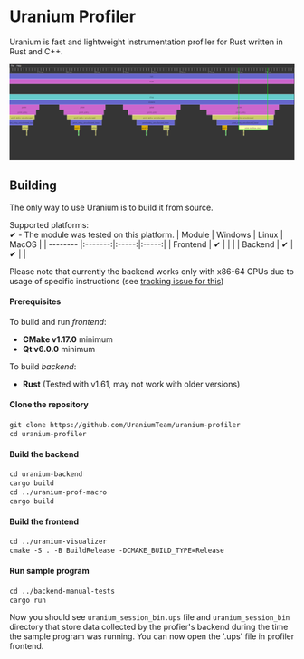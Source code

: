 # Uranium Profiler
Uranium is fast and lightweight instrumentation profiler for Rust written in Rust and C++.

![Screenshot](screenshot1.png)

## Building
The only way to use Uranium is to build it from source.

Supported platforms:<br>
✔ - The module was tested on this platform.
|  Module  | Windows | Linux | MacOS |
| -------- |:-------:|:-----:|:-----:|
| Frontend | ✔       |       |       |
| Backend  | ✔       | ✔     |       |

Please note that currently the backend works only with x86-64 CPUs due to usage of specific instructions (see [tracking issue for this](https://github.com/UraniumTeam/uranium-profiler/issues/11))

#### Prerequisites
To build and run *frontend*:
 - **CMake v1.17.0** minimum
 - **Qt v6.0.0** minimum

To build *backend*:
 - **Rust** (Tested with v1.61, may not work with older versions)

#### Clone the repository
```shell
git clone https://github.com/UraniumTeam/uranium-profiler
cd uranium-profiler
```
#### Build the backend
```shell
cd uranium-backend
cargo build
cd ../uranium-prof-macro
cargo build
```
#### Build the frontend
```shell
cd ../uranium-visualizer
cmake -S . -B BuildRelease -DCMAKE_BUILD_TYPE=Release
```
#### Run sample program
```shell
cd ../backend-manual-tests
cargo run
```
Now you should see `uranium_session_bin.ups` file and `uranium_session_bin` directory that store data collected by the profier's backend during
the time the sample program was running. You can now open the '.ups' file in profiler frontend.
